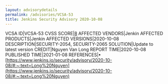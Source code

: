 ```yaml
---
layout: advisorydetails
permalink: /advisories/VCSA-53
title: Jenkins Security Advisory 2020-10-08
---
```

VCSA ID|VCSA-53
CVSS SCORE|[8](https://nvd.nist.gov/vuln-metrics/cvss/v3-calculator?calculator&version=3.0&vector=(CVSS:3.0/AV:N/AC:L/PR:L/UI:R/S:U/C:H/I:H/A:H))
AFFECTED VENDORS|Jenkin
AFFECTED PRODUCTS|Jenkin
AFFECTED VERSIONS|2020-10-08
DESCRIPTION|SECURITY-2054, SECURITY-2065
SOLUTION|Update to latest version
CREDIT|Nguyen Van Long
REPORT TIME|2020-10-08
PUBLISHED TIME|2021-01-08
REFERENCES|&#8226; [https://www.jenkins.io/security/advisory/2020-10-08/#:~:text=Long%20Nguyen](https://www.jenkins.io/security/advisory/2020-10-08/#:~:text=Long%20Nguyen)
